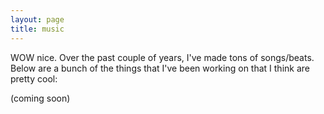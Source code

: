 ```yaml
---
layout: page
title: music
---
```


WOW nice. Over the past couple of years, I've made tons of songs/beats. Below are a bunch of the things that I've been working on that I think are pretty cool:

(coming soon)


